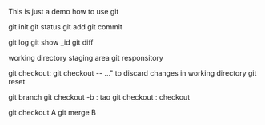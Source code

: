 This is just a demo how to use git

git init
git status
git add 
git commit

git log
git show _id
git diff

working directory
staging area
git responsitory


git checkout: git checkout -- <file>..." to discard changes in working directory
git reset


git branch
git checkout -b <branch>: tao
git checkout <branch>: checkout

git checkout A
git merge B
